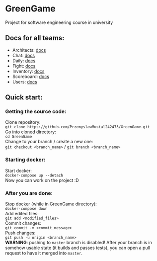 # GreenGame
Project for software engineering course in university

## Docs for all teams:
- Architects: [docs](../docs/architects/architects.md)
- Chat: [docs](../docs/chat/chat.md)
- Daily: [docs](../docs/daily/daily.md)
- Fight: [docs](../docs/fight/fight.md)
- Inventory: [docs](../docs/inventory/inventory.md)
- Scoreboard: [docs](../docs/scoreboard/scoreboard.md)
- Users: [docs](../docs/users/users.md)

## Quick start:
### Getting the source code:
Clone repository:  
`git clone https://github.com/PrzemyslawMusial242473/GreenGame.git`  
Go into cloned directory:  
`cd GreenGame`  
Change to your branch / create a new one:  
`git checkout <branch_name>` / `git branch <branch_name>`  
### Starting docker:
Start docker:  
`docker-compose up --detach`  
Now you can work on the project :D  

### After you are done:
Stop docker (while in GreenGame directory):  
`docker-compose down`  
Add edited files:  
`git add <modified_files>`  
Commit changes:  
`git commit -m <commit_message>`  
Push changes:  
`git push -u origin <branch_name>`  
**WARNING**: pushing to `master` branch is disabled! After your branch is in somehow usable state (it builds and passes tests), you can open a pull request to have it merged into `master`.
